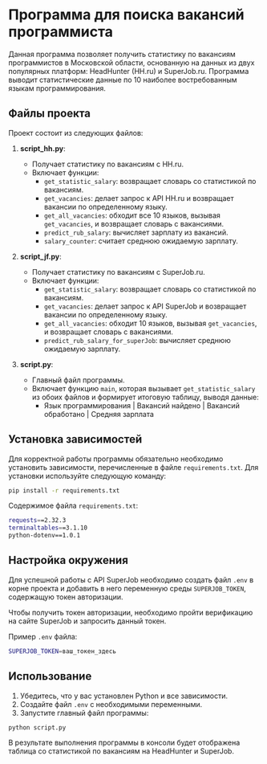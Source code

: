 
# Программа для поиска вакансий программиста

Данная программа позволяет получить статистику по вакансиям программистов в Московской области, основанную на данных из двух популярных платформ: HeadHunter (HH.ru) и SuperJob.ru. Программа выводит статистические данные по 10 наиболее востребованным языкам программирования.

## Файлы проекта

Проект состоит из следующих файлов:

1. **script_hh.py**:
   - Получает статистику по вакансиям с HH.ru.
   - Включает функции:
     - `get_statistic_salary`: возвращает словарь со статистикой по вакансиям.
     - `get_vacancies`: делает запрос к API HH.ru и возвращает вакансии по определенному языку.
     - `get_all_vacancies`: обходит все 10 языков, вызывая `get_vacancies`, и возвращает словарь с вакансиями.
     - `predict_rub_salary`: вычисляет зарплату из вакансий.
     - `salary_counter`: считает среднюю ожидаемую зарплату.

2. **script_jf.py**:
   - Получает статистику по вакансиям с SuperJob.ru.
   - Включает функции:
     - `get_statistic_salary`: возвращает словарь со статистикой по вакансиям.
     - `get_vacancies`: делает запрос к API SuperJob и возвращает вакансии по определенному языку.
     - `get_all_vacancies`: обходит 10 языков, вызывая `get_vacancies`, и возвращает словарь с вакансиями.
     - `predict_rub_salary_for_superJob`: вычисляет среднюю ожидаемую зарплату.

3. **script.py**:
   - Главный файл программы.
   - Включает функцию `main`, которая вызывает `get_statistic_salary` из обоих файлов и формирует итоговую таблицу, выводя данные:
     - Язык программирования | Вакансий найдено | Вакансий обработано | Средняя зарплата

## Установка зависимостей

Для корректной работы программы обязательно необходимо установить зависимости, перечисленные в файле `requirements.txt`. Для установки используйте следующую команду:

```bash
pip install -r requirements.txt
```

Содержимое файла `requirements.txt`:

```bash
requests==2.32.3
terminaltables==3.1.10
python-dotenv==1.0.1
```

## Настройка окружения

Для успешной работы с API SuperJob необходимо создать файл `.env` в корне проекта и добавить в него переменную среды `SUPERJOB_TOKEN`, содержащую токен авторизации.

Чтобы получить токен авторизации, необходимо пройти верификацию на сайте SuperJob и запросить данный токен.

Пример `.env` файла:

```bash
SUPERJOB_TOKEN=ваш_токен_здесь
```

## Использование

1. Убедитесь, что у вас установлен Python и все зависимости.
2. Создайте файл `.env` с необходимыми переменными.
3. Запустите главный файл программы:

```bash
python script.py
```

В результате выполнения программы в консоли будет отображена таблица со статистикой по вакансиям на HeadHunter и SuperJob.

